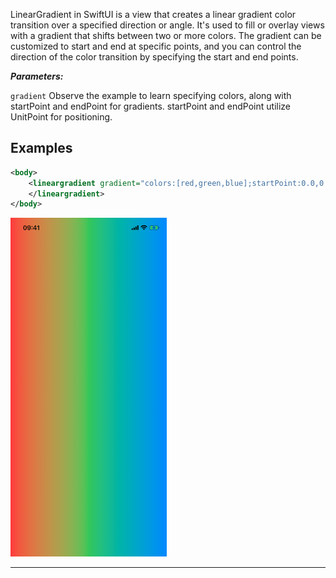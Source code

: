 LinearGradient in SwiftUI is a view that creates a linear gradient color transition over a specified direction or angle. It's used to fill or overlay views with a gradient that shifts between two or more colors. The gradient can be customized to start and end at specific points, and you can control the direction of the color transition by specifying the start and end points.

***Parameters:***

`gradient` Observe the example to learn specifying colors, along with startPoint and endPoint for gradients. startPoint and endPoint utilize UnitPoint for positioning.

## Examples



```xml
<body>
    <lineargradient gradient="colors:[red,green,blue];startPoint:0.0,0.5;endPoint:1.0,0.5" ignoresSafeArea="">
    </lineargradient>
</body>
```
<img src="/Screenshots/Views/Paint/lineargradient_1.png" width="250" alt="Screenshot">


---
